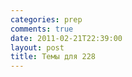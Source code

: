 ```yaml
---
categories: prep
comments: true
date: 2011-02-21T22:39:00
layout: post
title: Темы для 228
---
```


